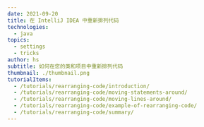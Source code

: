 ```yaml
---
date: 2021-09-20
title: 在 IntelliJ IDEA 中重新排列代码
technologies:
  - java
topics:
  - settings
  - tricks
author: hs
subtitle: 如何在您的类和项目中重新排列代码
thumbnail: ./thumbnail.png
tutorialItems:
  - /tutorials/rearranging-code/introduction/
  - /tutorials/rearranging-code/moving-statements-around/
  - /tutorials/rearranging-code/moving-lines-around/
  - /tutorials/rearranging-code/example-of-rearranging-code/
  - /tutorials/rearranging-code/summary/
---
```


